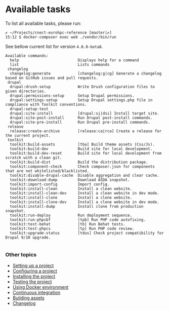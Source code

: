 # Available tasks

To list all available tasks, please run:
```
✔ ~/Projects/cnect-eurohpc-reference [master|✔]
15:12 $ docker-composer exec web ./vendor/bin/run
```

See bellow current list for version `4.0.0-beta8`.
```
Available commands:
  help                          Displays help for a command
  list                          Lists commands
 changelog
  changelog:generate            [changelog:g|cg] Generate a changelog based on GitHub issues and pull requests.
 drupal
  drupal:drush-setup            Write Drush configuration files to given directories.
  drupal:permissions-setup      Setup Drupal permissions.
  drupal:settings-setup         Setup Drupal settings.php file in compliance with Toolkit conventions.
  drupal:setup-test
  drupal:site-install           [drupal:si|dsi] Install target site.
  drupal:site-post-install      Run Drupal post-install commands.
  drupal:site-pre-install       Run Drupal pre-install commands.
 release
  release:create-archive        [release:ca|rca] Create a release for the current project.
 toolkit
  toolkit:build-assets          [tba] Build theme assets (Css/Js).
  toolkit:build-dev             Build site for local development.
  toolkit:build-dev-reset       Build site for local development from scratch with a clean git.
  toolkit:build-dist            Build the distribution package.
  toolkit:component-check       Check composer.json for components that are not whitelisted/blacklisted.
  toolkit:disable-drupal-cache  Disable aggregation and clear cache.
  toolkit:download-dump         Download ASDA snapshot.
  toolkit:import-config         Import config.
  toolkit:install-clean         Install a clean website.
  toolkit:install-clean-dev     Install a clean website in dev mode.
  toolkit:install-clone         Install a clone website.
  toolkit:install-clone-dev     Install a clone website in dev mode.
  toolkit:install-dump          Install clone from production snapshot.
  toolkit:run-deploy            Run deployment sequence.
  toolkit:run-phpcbf            [tpb] Run PHP code autofixing.
  toolkit:test-behat            [tb] Run Behat tests.
  toolkit:test-phpcs            [tp] Run PHP code review.
  toolkit:upgrade-status        [tdus] Check project compatibility for Drupal 9/10 upgrade.


```

### Other topics
- [Setting up a project](/docs/setting-up-project.md)
- [Configuring a project](/docs/configuring-project.md)
- [Installing the project](/docs/installing-project.md)
- [Testing the project](/docs/testing-project.md)
- [Using Docker environment](/docs/docker-environment.md)
- [Continuous integration](/docs/continuous-integration.md)
- [Building assets](/docs/building-assets.md)
- [Changelog](/changelog.md)
